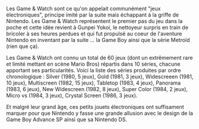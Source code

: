 Les Game & Watch sont ce qu'on appelait communément "jeux électroniques", principe imité par la suite mais échappant à la griffe de Nintendo.
Les Game & Watch représentent le premier pas du jeu dans la poche et cette idée revient à Gunpei Yokoi, le nettoyeur surpris en train de bricoler à ses heures perdues et qui fut propulsé au coeur de l'aventure Nintendo en inventant par la suite ... la Game Boy ainsi que la série Metroïd (rien que ça).

Les Game & Watch ont connu un total de 60 jeux (dont un extrêmement rare et limité mettant en scène Mario Bros) répartis dans 10 séries, chacune apportant ses particularités.
Voici la liste des séries produites par ordre chronologique : Silver (1980, 5 jeux), Gold (1981, 3 jeux), Widescreeen (1981, 10 jeux), Multiscreen (1982, 15 jeux), Tabletop (1983, 4 jeux), Panorama (1983, 6 jeux), New Widescreen (1982, 8 jeux), Super Color (1984, 2 jeux), Micro vs (1984, 3 jeux), Crystal Screen (1986, 3 jeux).

Et malgré leur grand âge, ces petits jouets électroniques ont suffisament marquer pour que Nintendo y fasse une grande allusion avec le design de la Game Boy Advance SP ainsi que sa Nintendo DS.
